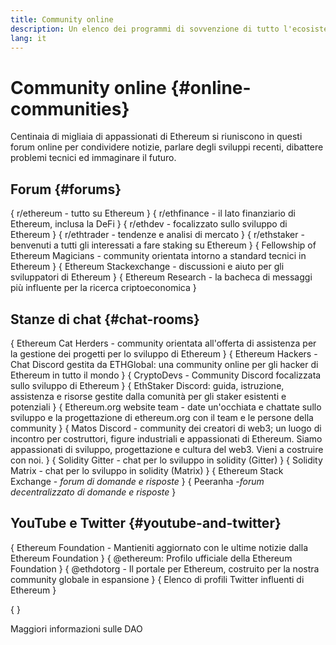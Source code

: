 ```yaml
---
title: Community online
description: Un elenco dei programmi di sovvenzione di tutto l'ecosistema Ethereum.
lang: it
---
```


# Community online \{#online-communities}

Centinaia di migliaia di appassionati di Ethereum si riuniscono in questi forum online per condividere notizie, parlare degli sviluppi recenti, dibattere problemi tecnici ed immaginare il futuro.

## Forum \{#forums}

{
<SocialListItem socialIcon="reddit"><Link to="https://www.reddit.com/r/ethereum">r/ethereum</Link> - tutto su Ethereum</SocialListItem>
}
{
<SocialListItem socialIcon="reddit"><Link to="https://www.reddit.com/r/ethfinance/">r/ethfinance</Link> - il lato finanziario di Ethereum, inclusa la DeFi</SocialListItem>
}
{
<SocialListItem socialIcon="reddit"><Link to="https://www.reddit.com/r/ethdev/">r/ethdev</Link> - focalizzato sullo sviluppo di Ethereum</SocialListItem>
}
{
<SocialListItem socialIcon="reddit"><Link to="https://www.reddit.com/r/ethtrader/">r/ethtrader</Link> - tendenze e analisi di mercato</SocialListItem>
}
{
<SocialListItem socialIcon="reddit"><Link to="https://www.reddit.com/r/ethstaker/">r/ethstaker</Link> - benvenuti a tutti gli interessati a fare staking su Ethereum</SocialListItem>
}
{
<SocialListItem socialIcon="webpage"><Link to="https://ethereum-magicians.org">Fellowship of Ethereum Magicians</Link> - community orientata intorno a standard tecnici in Ethereum</SocialListItem>
}
{
<SocialListItem socialIcon="stackExchange"><Link to="https://ethereum.stackexchange.com">Ethereum Stackexchange</Link> - discussioni e aiuto per gli sviluppatori di Ethereum</SocialListItem>
}
{
<SocialListItem socialIcon="webpage"><Link to="https://ethresear.ch">Ethereum Research</Link> - la bacheca di messaggi più influente per la ricerca criptoeconomica</SocialListItem>
}

## Stanze di chat \{#chat-rooms}

{
<SocialListItem socialIcon="discord"><Link to="https://discord.com/invite/Nz6rtfJ8Cu">Ethereum Cat Herders</Link> - community orientata all'offerta di assistenza per la gestione dei progetti per lo sviluppo di Ethereum</SocialListItem>
}
{
<SocialListItem socialIcon="discord"><Link to="https://ethglobal.co/discord">Ethereum Hackers</Link> - Chat Discord gestita da ETHGlobal: una community online per gli hacker di Ethereum in tutto il mondo</SocialListItem>
}
{
<SocialListItem socialIcon="discord"><Link to="https://discord.gg/5W5tVb3">CryptoDevs</Link> - Community Discord focalizzata sullo sviluppo di Ethereum</SocialListItem>
}
{
<SocialListItem socialIcon="discord"><Link to="https://discord.io/ethstaker">EthStaker Discord</Link>: guida, istruzione, assistenza e risorse gestite dalla comunità per gli staker esistenti e potenziali</SocialListItem>
}
{
<SocialListItem socialIcon="discord"><Link to="https://discord.gg/ethereum-org">Ethereum.org website team</Link> - date un'occhiata e chattate sullo sviluppo e la progettazione di ethereum.org con il team e le persone della community</SocialListItem>
}
{
<SocialListItem socialIcon="discord"><Link to="https://discord.matos.club/">Matos Discord</Link> - community dei creatori di web3; un luogo di incontro per costruttori, figure industriali e appassionati di Ethereum. Siamo appassionati di sviluppo, progettazione e cultura del web3. Vieni a costruire con noi.</SocialListItem>
}
{
<SocialListItem socialIcon="webpage"><Link to="https://gitter.im/ethereum/solidity">Solidity Gitter</Link> - chat per lo sviluppo in solidity (Gitter)</SocialListItem>
}
{
<SocialListItem socialIcon="webpage"><Link to="https://matrix.to/#/#ethereum_solidity:gitter.im">Solidity Matrix</Link> - chat per lo sviluppo in solidity (Matrix)</SocialListItem>
}
{
<SocialListItem socialIcon="webpage"><Link to="https://ethereum.stackexchange.com/">Ethereum Stack Exchange</Link> - _forum di domande e risposte_</SocialListItem>
}
{
<SocialListItem socialIcon="webpage"><Link to="https://peeranha.io/">Peeranha</Link> _-forum decentralizzato di domande e risposte_</SocialListItem>
}

## YouTube e Twitter \{#youtube-and-twitter}

{
<SocialListItem socialIcon="youtube"><Link to="https://www.youtube.com/c/EthereumFoundation">Ethereum Foundation</Link> - Mantieniti aggiornato con le ultime notizie dalla Ethereum Foundation</SocialListItem>
}
{
<SocialListItem socialIcon="twitter"><Link to="https://twitter.com/ethereum">@ethereum</Link>: Profilo ufficiale della Ethereum Foundation</SocialListItem>
}
{
<SocialListItem socialIcon="twitter"><Link to="https://twitter.com/ethdotorg">@ethdotorg</Link> - Il portale per Ethereum, costruito per la nostra community globale in espansione</SocialListItem>
}
{
<SocialListItem socialIcon="webpage"><Link to="https://hive.one/c/ethereum?page=1">Elenco di profili Twitter influenti di Ethereum</Link></SocialListItem>
}

{
<Divider />
}

<Callout emoji=":classical_building:" titleKey="page-community-daos-callout-title" descriptionKey="page-community-daos-callout-description">
  <div>
    <ButtonLink to="/community/get-involved/#decentralized-autonomous-organizations-daos">
      Maggiori informazioni sulle DAO
    </ButtonLink>
  </div>
</Callout>
